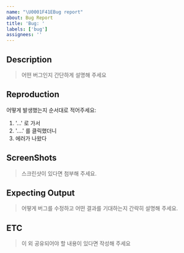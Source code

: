 ```yaml
---
name: "\U0001F41EBug report"
about: Bug Report
title: 'Bug: '
labels: ['bug']
assignees: ''
---
```


## Description

> 어떤 버그인지 간단하게 설명해 주세요

## Reproduction

어떻게 발생했는지 순서대로 적어주세요:

1. '...' 로 가서
2. '....' 를 클릭했더니
3. 에러가 나왔다

## ScreenShots

> 스크린샷이 있다면 첨부해 주세요.

## Expecting Output

> 어떻게 버그를 수정하고 어떤 결과를 기대하는지 간략히 설명해 주세요.

## ETC

> 이 외 공유되어야 할 내용이 있다면 작성해 주세요

